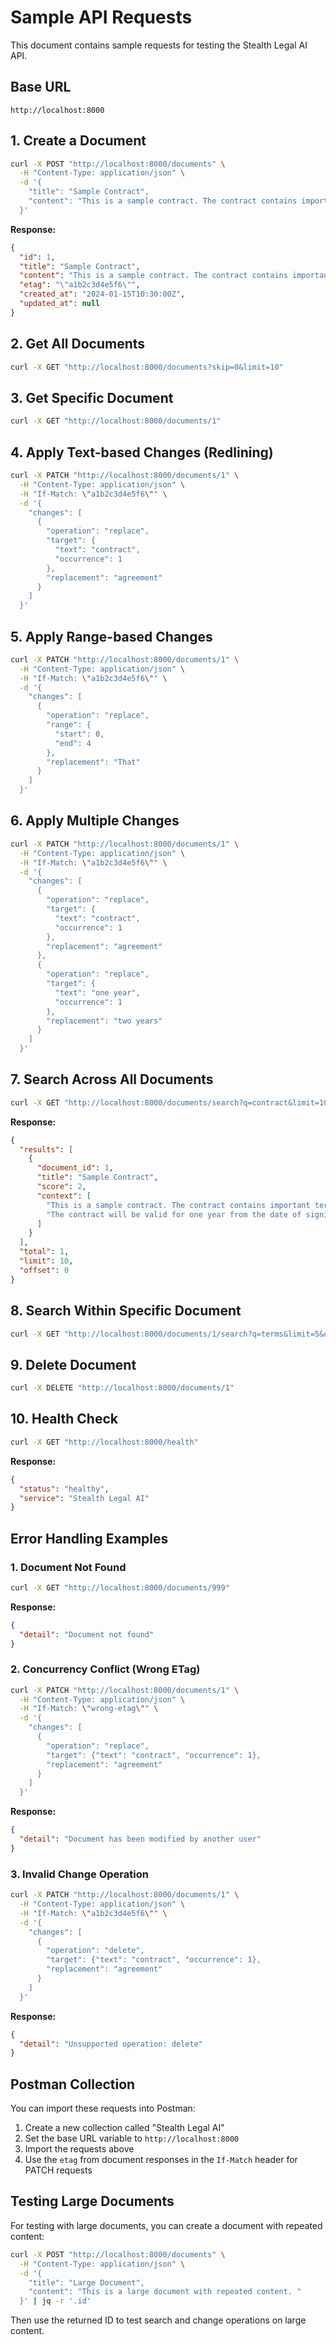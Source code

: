 # Sample API Requests

This document contains sample requests for testing the Stealth Legal AI API.

## Base URL
```
http://localhost:8000
```

## 1. Create a Document

```bash
curl -X POST "http://localhost:8000/documents" \
  -H "Content-Type: application/json" \
  -d '{
    "title": "Sample Contract",
    "content": "This is a sample contract. The contract contains important terms and conditions that must be followed. The contract will be valid for one year from the date of signing."
  }'
```

**Response:**
```json
{
  "id": 1,
  "title": "Sample Contract",
  "content": "This is a sample contract. The contract contains important terms and conditions that must be followed. The contract will be valid for one year from the date of signing.",
  "etag": "\"a1b2c3d4e5f6\"",
  "created_at": "2024-01-15T10:30:00Z",
  "updated_at": null
}
```

## 2. Get All Documents

```bash
curl -X GET "http://localhost:8000/documents?skip=0&limit=10"
```

## 3. Get Specific Document

```bash
curl -X GET "http://localhost:8000/documents/1"
```

## 4. Apply Text-based Changes (Redlining)

```bash
curl -X PATCH "http://localhost:8000/documents/1" \
  -H "Content-Type: application/json" \
  -H "If-Match: \"a1b2c3d4e5f6\"" \
  -d '{
    "changes": [
      {
        "operation": "replace",
        "target": {
          "text": "contract",
          "occurrence": 1
        },
        "replacement": "agreement"
      }
    ]
  }'
```

## 5. Apply Range-based Changes

```bash
curl -X PATCH "http://localhost:8000/documents/1" \
  -H "Content-Type: application/json" \
  -H "If-Match: \"a1b2c3d4e5f6\"" \
  -d '{
    "changes": [
      {
        "operation": "replace",
        "range": {
          "start": 0,
          "end": 4
        },
        "replacement": "That"
      }
    ]
  }'
```

## 6. Apply Multiple Changes

```bash
curl -X PATCH "http://localhost:8000/documents/1" \
  -H "Content-Type: application/json" \
  -H "If-Match: \"a1b2c3d4e5f6\"" \
  -d '{
    "changes": [
      {
        "operation": "replace",
        "target": {
          "text": "contract",
          "occurrence": 1
        },
        "replacement": "agreement"
      },
      {
        "operation": "replace",
        "target": {
          "text": "one year",
          "occurrence": 1
        },
        "replacement": "two years"
      }
    ]
  }'
```

## 7. Search Across All Documents

```bash
curl -X GET "http://localhost:8000/documents/search?q=contract&limit=10&offset=0"
```

**Response:**
```json
{
  "results": [
    {
      "document_id": 1,
      "title": "Sample Contract",
      "score": 2,
      "context": [
        "This is a sample contract. The contract contains important terms",
        "The contract will be valid for one year from the date of signing."
      ]
    }
  ],
  "total": 1,
  "limit": 10,
  "offset": 0
}
```

## 8. Search Within Specific Document

```bash
curl -X GET "http://localhost:8000/documents/1/search?q=terms&limit=5&offset=0"
```

## 9. Delete Document

```bash
curl -X DELETE "http://localhost:8000/documents/1"
```

## 10. Health Check

```bash
curl -X GET "http://localhost:8000/health"
```

**Response:**
```json
{
  "status": "healthy",
  "service": "Stealth Legal AI"
}
```

## Error Handling Examples

### 1. Document Not Found
```bash
curl -X GET "http://localhost:8000/documents/999"
```

**Response:**
```json
{
  "detail": "Document not found"
}
```

### 2. Concurrency Conflict (Wrong ETag)
```bash
curl -X PATCH "http://localhost:8000/documents/1" \
  -H "Content-Type: application/json" \
  -H "If-Match: \"wrong-etag\"" \
  -d '{
    "changes": [
      {
        "operation": "replace",
        "target": {"text": "contract", "occurrence": 1},
        "replacement": "agreement"
      }
    ]
  }'
```

**Response:**
```json
{
  "detail": "Document has been modified by another user"
}
```

### 3. Invalid Change Operation
```bash
curl -X PATCH "http://localhost:8000/documents/1" \
  -H "Content-Type: application/json" \
  -H "If-Match: \"a1b2c3d4e5f6\"" \
  -d '{
    "changes": [
      {
        "operation": "delete",
        "target": {"text": "contract", "occurrence": 1},
        "replacement": "agreement"
      }
    ]
  }'
```

**Response:**
```json
{
  "detail": "Unsupported operation: delete"
}
```

## Postman Collection

You can import these requests into Postman:

1. Create a new collection called "Stealth Legal AI"
2. Set the base URL variable to `http://localhost:8000`
3. Import the requests above
4. Use the `etag` from document responses in the `If-Match` header for PATCH requests

## Testing Large Documents

For testing with large documents, you can create a document with repeated content:

```bash
curl -X POST "http://localhost:8000/documents" \
  -H "Content-Type: application/json" \
  -d '{
    "title": "Large Document",
    "content": "This is a large document with repeated content. " 
  }' | jq -r '.id'
```

Then use the returned ID to test search and change operations on large content.

